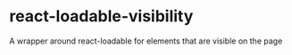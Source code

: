 # react-loadable-visibility
A wrapper around react-loadable for elements that are visible on the page
